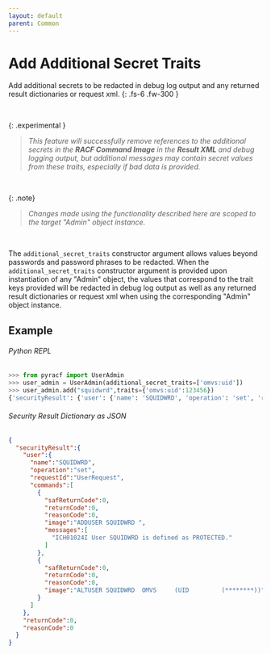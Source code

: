 ```yaml
---
layout: default
parent: Common
---
```


# Add Additional Secret Traits

Add additional secrets to be redacted in debug log output and any returned result dictionaries or request xml.
{: .fs-6 .fw-300 }

&nbsp;

{: .experimental }
> _This feature will successfully remove references to the additional secrets in the **RACF Command Image** in the **Result XML** and debug logging output, but additional messages may contain secret values from these traits, especially if bad data is provided._

&nbsp;

{: .note}
> _Changes made using the functionality described here are scoped to the target "Admin" object instance._

&nbsp;

The `additional_secret_traits` constructor argument allows values beyond passwords and password phrases to be redacted. When the `additional_secret_traits` constructor argument is provided upon instantiation of any "Admin" object, the values that correspond to the trait keys provided will be redacted in debug log output as well as any returned result dictionaries or request xml when using the corresponding "Admin" object instance.

## Example

###### Python REPL
```python
>>> from pyracf import UserAdmin
>>> user_admin = UserAdmin(additional_secret_traits=['omvs:uid'])
>>> user_admin.add("squidwrd",traits={'omvs:uid':123456})
{'securityResult': {'user': {'name': 'SQUIDWRD', 'operation': 'set', 'requestId': 'UserRequest', 'commands': [{'safReturnCode': 0, 'returnCode': 0, 'reasonCode': 0, 'image': 'ADDUSER SQUIDWRD ', 'messages': ['ICH01024I User SQUIDWRD is defined as PROTECTED.']}, {'safReturnCode': 0, 'returnCode': 0, 'reasonCode': 0, 'image': 'ALTUSER SQUIDWRD  OMVS     (UID         (********))'}]}, 'returnCode': 0, 'reasonCode': 0}}
```

###### Security Result Dictionary as JSON
```json
{
  "securityResult":{
    "user":{
      "name":"SQUIDWRD",
      "operation":"set",
      "requestId":"UserRequest",
      "commands":[
        {
          "safReturnCode":0,
          "returnCode":0,
          "reasonCode":0,
          "image":"ADDUSER SQUIDWRD ",
          "messages":[
            "ICH01024I User SQUIDWRD is defined as PROTECTED."
          ]
        },
        {
          "safReturnCode":0,
          "returnCode":0,
          "reasonCode":0,
          "image":"ALTUSER SQUIDWRD  OMVS     (UID         (********))"
        }
      ]
    },
    "returnCode":0,
    "reasonCode":0
  }
}
```

